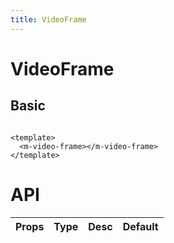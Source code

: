 ```yaml
---
title: VideoFrame
---
```


# VideoFrame

## Basic

```vue demo

<template>
  <m-video-frame></m-video-frame>
</template>

```


# API

| Props       | Type        |  Desc       | Default |
| ----------- | ----------- | ----------- | ------  |
